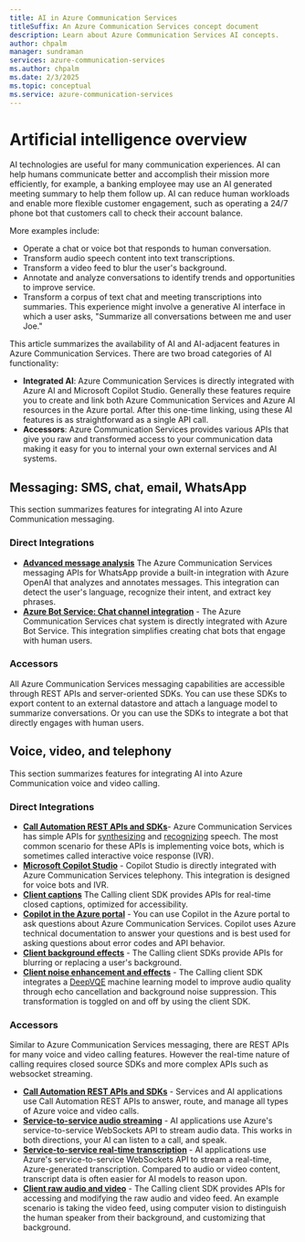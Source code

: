 ```yaml
---
title: AI in Azure Communication Services
titleSuffix: An Azure Communication Services concept document
description: Learn about Azure Communication Services AI concepts.
author: chpalm
manager: sundraman
services: azure-communication-services
ms.author: chpalm
ms.date: 2/3/2025
ms.topic: conceptual
ms.service: azure-communication-services
---
```


# Artificial intelligence overview

AI technologies are useful for many communication experiences. AI can help humans communicate better and accomplish their mission more efficiently, for example, a banking employee may use an AI generated meeting summary to help them follow up. AI can reduce human workloads and enable more flexible customer engagement, such as operating a 24/7 phone bot that customers call to check their account balance.

More examples include:
- Operate a chat or voice bot that responds to human conversation.
- Transform audio speech content into text transcriptions.
- Transform a video feed to blur the user's background.
- Annotate and analyze conversations to identify trends and opportunities to improve service.
- Transform a corpus of text chat and meeting transcriptions into summaries. This experience might involve a generative AI interface in which a user asks, "Summarize all conversations between me and user Joe."

This article summarizes the availability of AI and AI-adjacent features in Azure Communication Services. There are two broad categories of AI functionality:

- **Integrated AI**: Azure Communication Services is directly integrated with Azure AI and Microsoft Copilot Studio. Generally these features require you to create and link both Azure Communication Services and Azure AI resources in the Azure portal. After this one-time linking, using these AI features is as straightforward as a single API call.
- **Accessors**: Azure Communication Services provides various APIs that give you raw and transformed access to your communication data making it easy for you to internal your own external services and AI systems. 

## Messaging: SMS, chat, email, WhatsApp

This section summarizes features for integrating AI into Azure Communication messaging. 

### Direct Integrations 

- **[Advanced message analysis](../concepts/advanced-messaging/message-analysis/message-analysis.md)** The Azure Communication Services messaging APIs for WhatsApp provide a built-in integration with Azure OpenAI that analyzes and annotates messages. This integration can detect the user's language, recognize their intent, and extract key phrases. 
- **[Azure Bot Service: Chat channel integration](../quickstarts/chat/quickstart-botframework-integration.md)** - The Azure Communication Services chat system is directly integrated with Azure Bot Service. This integration simplifies creating chat bots that engage with human users.

### Accessors
All Azure Communication Services messaging capabilities are accessible through REST APIs and server-oriented SDKs. You can use these SDKs to export content to an external datastore and attach a language model to summarize conversations. Or you can use the SDKs to integrate a bot that directly engages with human users.

## Voice, video, and telephony

This section summarizes features for integrating AI into Azure Communication voice and video calling. 


### Direct Integrations 

- **[Call Automation REST APIs and SDKs](../concepts/call-automation/call-automation.md)**- Azure Communication Services has simple APIs for [synthesizing](../concepts/call-automation/play-action.md) and [recognizing](../concepts/call-automation/recognize-action.md) speech. The most common scenario for these APIs is implementing voice bots, which is sometimes called interactive voice response (IVR).
- **[Microsoft Copilot Studio](/microsoft-copilot-studio/voice-overview)** - Copilot Studio is directly integrated with Azure Communication Services telephony. This integration is designed for voice bots and IVR.
- **[Client captions](../concepts/voice-video-calling/closed-captions.md)** The Calling client SDK provides APIs for real-time closed captions, optimized for accessibility.
- **[Copilot in the Azure portal](/azure/communication-services/concepts/voice-video-calling/call-diagnostics#copilot-in-azure-for-call-diagnostics)** - You can use Copilot in the Azure portal to ask questions about Azure Communication Services. Copilot uses Azure technical documentation to answer your questions and is best used for asking questions about error codes and API behavior.
- **[Client background effects](../quickstarts/voice-video-calling/get-started-video-effects.md?pivots=platform-web)** -  The Calling client SDKs provide APIs for blurring or replacing a user's background.
- **[Client noise enhancement and effects](../tutorials/audio-quality-enhancements/add-noise-supression.md?pivots=platform-web)** -  The Calling client SDK integrates a [DeepVQE](https://arxiv.org/abs/2306.03177) machine learning model to improve audio quality through echo cancellation and background noise suppression. This transformation is toggled on and off by using the client SDK.

### Accessors
Similar to Azure Communication Services messaging, there are REST APIs for many voice and video calling features. However the real-time nature of calling requires closed source SDKs and more complex APIs such as websocket streaming.

- **[Call Automation REST APIs and SDKs](../concepts/call-automation/call-automation.md)** - Services and AI applications  use Call Automation REST APIs to answer, route, and manage all types of Azure voice and video calls.
- **[Service-to-service audio streaming](../concepts/call-automation/audio-streaming-concept.md)** - AI applications use Azure's service-to-service WebSockets API to stream audio data. This works in both directions, your AI can listen to a call, and speak.
- **[Service-to-service real-time transcription](../concepts/call-automation/real-time-transcription)** - AI applications use Azure's service-to-service WebSockets API to stream a real-time, Azure-generated transcription. Compared to audio or video content, transcript data is often easier for AI models to reason upon.
- **[Client raw audio and video](../concepts/voice-video-calling/media-access.md)** - The Calling client SDK provides APIs for accessing and modifying the raw audio and video feed. An example scenario is taking the video feed, using computer vision to distinguish the human speaker from their background, and customizing that background.

